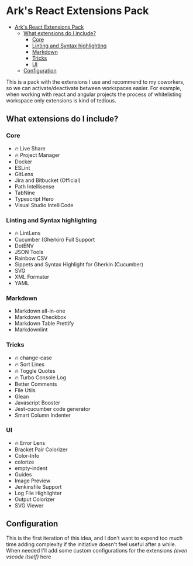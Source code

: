 # Ark's React Extensions Pack

- [Ark's React Extensions Pack](#arks-react-extensions-pack)
  - [What extensions do I include?](#what-extensions-do-i-include)
    - [Core](#core)
    - [Linting and Syntax highlighting](#linting-and-syntax-highlighting)
    - [Markdown](#markdown)
    - [Tricks](#tricks)
    - [UI](#ui)
  - [Configuration](#configuration)

This is a pack with the extensions I use and recommend to my coworkers, so we can activate/deactivate between workspaces easier.
For example, when working with react and angular projects the process of whitelisting workspace only extensions is kind of tedious.

## What extensions do I include?

### Core
- 🔥 Live Share
- 🔥 Project Manager
- Docker
- ESLint
- GitLens
- Jira and Bitbucket (Official)
- Path Intellisense
- TabNine
- Typescript Hero
- Visual Studio IntelliCode

### Linting and Syntax highlighting
- 🔥 LintLens
- Cucumber (Gherkin) Full Support
- DotENV
- JSON Tools
- Rainbow CSV
- Sippets and Syntax Highlight for Gherkin (Cucumber)
- SVG
- XML Formater
- YAML

### Markdown
- Markdown all-in-one
- Markdown Checkbox
- Markdown Table Prettify
- Markdownlint

### Tricks
- 🔥 change-case
- 🔥 Sort Lines
- 🔥 Toggle Quotes
- 🔥 Turbo Console Log
- Better Comments
- File Utils
- Glean
- Javascript Booster
- Jest-cucumber code generator
- Smart Column Indenter

### UI
- 🔥 Error Lens
- Bracket Pair Colorizer
- Color-Info
- colorize
- empty-indent
- Guides
- Image Preview
- Jenkinsfile Support
- Log File Highlighter
- Output Colorizer
- SVG Viewer

## Configuration

This is the first iteration of this idea, and I don't want to expend too much time adding complexity if the initiative doesn't feel useful after a while.
When needed I'll add some custom configurations for the extensions _(even vscode itself)_ here

